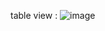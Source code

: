 table view :
![image](https://github.com/evidyasagar/reactmysqldemo/assets/42410939/5f2680c0-269f-4b31-893c-ca356414a953)
